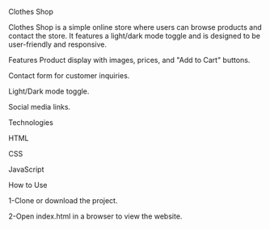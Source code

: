 Clothes Shop


Clothes Shop is a simple online store where users can browse products and contact the store. It features a light/dark mode toggle and is designed to be user-friendly and responsive.

Features
Product display with images, prices, and "Add to Cart" buttons.

Contact form for customer inquiries.

Light/Dark mode toggle.

Social media links.

Technologies


HTML

CSS

JavaScript

How to Use

1-Clone or download the project.

2-Open index.html in a browser to view the website.

